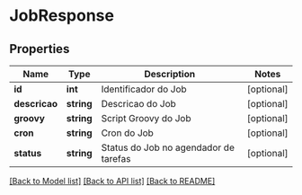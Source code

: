 # JobResponse

## Properties
Name | Type | Description | Notes
------------ | ------------- | ------------- | -------------
**id** | **int** | Identificador do Job | [optional] 
**descricao** | **string** | Descricao do Job | [optional] 
**groovy** | **string** | Script Groovy do Job | [optional] 
**cron** | **string** | Cron do Job | [optional] 
**status** | **string** | Status do Job no agendador de tarefas | [optional] 

[[Back to Model list]](../README.md#documentation-for-models) [[Back to API list]](../README.md#documentation-for-api-endpoints) [[Back to README]](../README.md)


